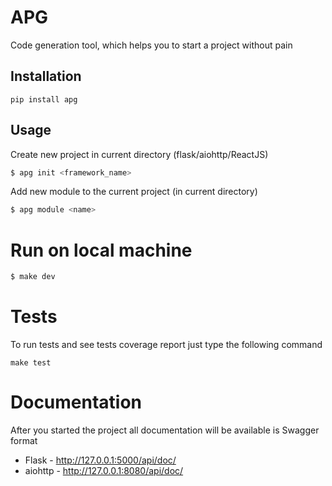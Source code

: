 # APG
Code generation tool, which helps you to start a project without pain

## Installation
```
pip install apg
```

## Usage
Create new project in current directory (flask/aiohttp/ReactJS)
```bash
$ apg init <framework_name>
```
Add new module to the current project (in current directory)
```bash
$ apg module <name>
```


# Run on local machine
```bash
$ make dev
```

# Tests
To run tests and see tests coverage report just type the following command
```
make test
```

# Documentation
After you started the project all documentation will be available is Swagger format

- Flask - http://127.0.0.1:5000/api/doc/
- aiohttp - http://127.0.0.1:8080/api/doc/
